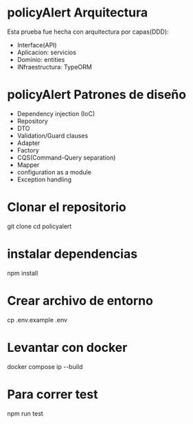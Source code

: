# policyAlert Arquitectura
Esta prueba fue hecha con arquitectura por capas(DDD):
- Interface(API)
- Aplicacion: servicios
- Dominio: entities
- INfraestructura: TypeORM

# policyAlert Patrones de diseño
- Dependency injection (IoC)
- Repository
- DTO
- Validation/Guard clauses
- Adapter
- Factory
- CQS(Command-Query separation)
- Mapper
- configuration as a module
- Exception handling



# Clonar el repositorio
git clone <url repo>
cd policyalert

# instalar dependencias
npm install

# Crear archivo de entorno
cp .env.example .env

# Levantar con docker
docker compose ip --build

# Para correr test
npm run test
